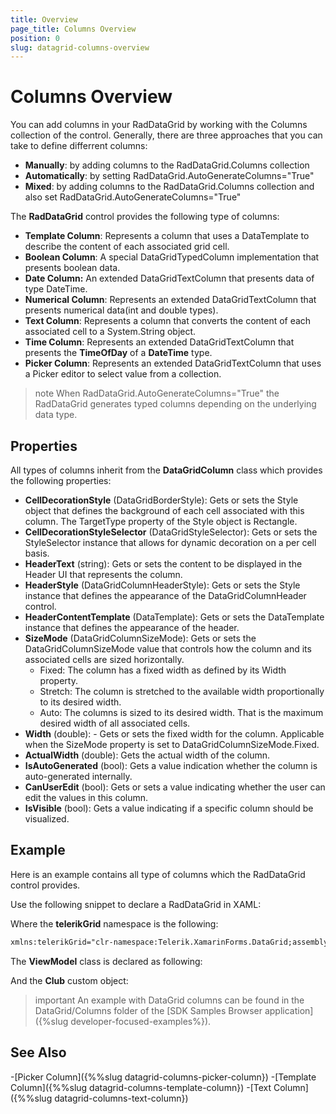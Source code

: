 ```yaml
---
title: Overview
page_title: Columns Overview
position: 0
slug: datagrid-columns-overview
---
```


# Columns Overview #

You can add columns in your RadDataGrid by working with the Columns collection of the control. Generally, there are three approaches that you can take to define differrent columns:

* **Manually**: by adding columns to the RadDataGrid.Columns collection
* **Automatically**: by setting RadDataGrid.AutoGenerateColumns="True"
* **Mixed**: by adding columns to the RadDataGrid.Columns collection and also set RadDataGrid.AutoGenerateColumns="True"

The **RadDataGrid** control provides the following type of columns:

* **Template Column**: Represents a column that uses a DataTemplate to describe the content of each associated grid cell.
* **Boolean Column**: A special DataGridTypedColumn implementation that presents boolean data.
* **Date Column:** An extended DataGridTextColumn that presents data of type DateTime. 
* **Numerical Column**: Represents an extended DataGridTextColumn that presents numerical data(int and double types). 
* **Text Column**: Represents a column that converts the content of each associated cell to a System.String object.
* **Time Column**: Represents an extended DataGridTextColumn that presents the **TimeOfDay** of a **DateTime** type. 
* **Picker Column**: Represents an extended DataGridTextColumn that uses a Picker editor to select value from a collection. 


>note When RadDataGrid.AutoGenerateColumns="True" the RadDataGrid generates typed columns depending on the underlying data type.

## Properties

All types of columns inherit from the **DataGridColumn** class which provides the following properties:

* **CellDecorationStyle** (DataGridBorderStyle): Gets or sets the Style object that defines the background of each cell associated with this column. The TargetType property of the Style object is Rectangle.
* **CellDecorationStyleSelector** (DataGridStyleSelector): Gets or sets the StyleSelector instance that allows for dynamic decoration on a per cell basis.
* **HeaderText** (string): Gets or sets the content to be displayed in the Header UI that represents the column.
* **HeaderStyle** (DataGridColumnHeaderStyle): Gets or sets the Style instance that defines the appearance of the DataGridColumnHeader control.
* **HeaderContentTemplate** (DataTemplate): Gets or sets the DataTemplate instance that defines the appearance of the header.
* **SizeMode** (DataGridColumnSizeMode): Gets or sets the DataGridColumnSizeMode value that controls how the column and its associated cells are sized horizontally.
  * Fixed: The column has a fixed width as defined by its Width property.
  * Stretch: The column is stretched to the available width proportionally to its desired width.
  * Auto: The columns is sized to its desired width. That is the maximum desired width of all associated cells.
* **Width** (double): - Gets or sets the fixed width for the column. Applicable when the SizeMode property is set to DataGridColumnSizeMode.Fixed.
* **ActualWidth** (double): Gets the actual width of the column.
* **IsAutoGenerated** (bool): Gets a value indication whether the column is auto-generated internally.
* **CanUserEdit** (bool): Gets or sets a value indicating whether the user can edit the values in this column.
* **IsVisible** (bool): Gets a value indicating if a specific column should be visualized.

## Example

Here is an example contains all type of columns which the RadDataGrid control provides.

Use the following snippet to declare a RadDataGrid in XAML: 
<snippet id='datagrid-columns-xaml'/>

Where the **telerikGrid** namespace is the following:

```xml
xmlns:telerikGrid="clr-namespace:Telerik.XamarinForms.DataGrid;assembly=Telerik.XamarinForms.DataGrid"
```

The **ViewModel** class is declared as following:

<snippet id='datagrid-columns-viewmodel'/>
	
And the **Club** custom object:

<snippet id='datagrid-columns-data'/>

>important An example with DataGrid columns can be found in the DataGrid/Columns folder of the [SDK Samples Browser application]({%slug developer-focused-examples%}).

## See Also

-[Picker Column]({%%slug datagrid-columns-picker-column})
-[Template Column]({%%slug datagrid-columns-template-column})
-[Text Column]({%%slug datagrid-columns-text-column})